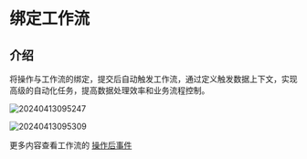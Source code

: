 # 绑定工作流

## 介绍

将操作与工作流的绑定，提交后自动触发工作流，通过定义触发数据上下文，实现高级的自动化任务，提高数据处理效率和业务流程控制。

![20240413095247](https://nocobase-docs.oss-cn-beijing.aliyuncs.com/20240413095247.png)

![20240413095309](https://nocobase-docs.oss-cn-beijing.aliyuncs.com/20240413095309.png)

更多内容查看工作流的 [操作后事件](/handbook/workflow-action-trigger)
